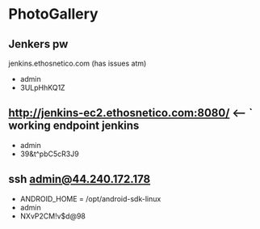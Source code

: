 # PhotoGallery

## Jenkers pw
jenkins.ethosnetico.com (has issues atm)
- admin
- 3ULpHhKQ1Z

## http://jenkins-ec2.ethosnetico.com:8080/ <-- ` working endpoint jenkins
- admin
- 39&t^pbC5cR3J9

## ssh admin@44.240.172.178
- ANDROID_HOME = /opt/android-sdk-linux
- admin
- NXvP2CM!v$d@98
